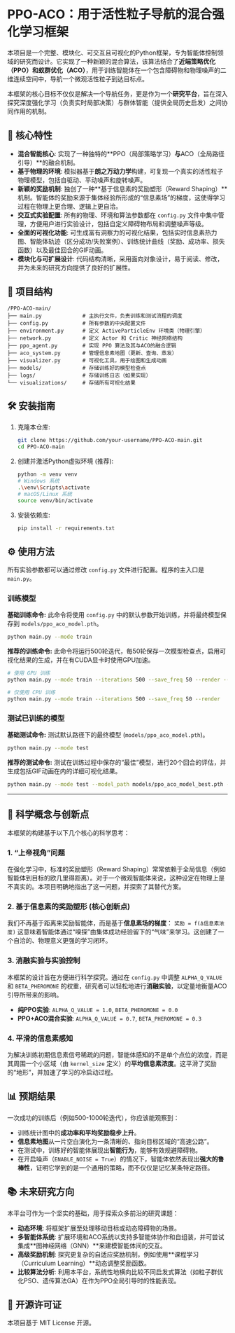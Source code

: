 # PPO-ACO：用于活性粒子导航的混合强化学习框架

本项目是一个完整、模块化、可交互且可视化的Python框架，专为智能体控制领域的研究而设计。它实现了一种新颖的混合算法，该算法结合了**近端策略优化（PPO）**和**蚁群优化（ACO）**，用于训练智能体在一个包含障碍物和物理噪声的二维连续空间中，导航一个微观活性粒子到达目标点。

本框架的核心目标不仅仅是解决一个导航任务，更是作为一个**研究平台**，旨在深入探究深度强化学习（负责实时局部决策）与群体智能（提供全局历史启发）之间协同作用的机制。

## 🚀 核心特性

- **混合智能核心**: 实现了一种独特的**PPO（局部策略学习）**与**ACO（全局路径引导）**的融合机制。
- **基于物理的环境**: 模拟器基于**朗之万动力学**构建，可复现一个真实的活性粒子物理模型，包括自驱动、平动噪声和旋转噪声。
- **新颖的奖励机制**: 独创了一种**基于信息素的奖励塑形（Reward Shaping）**机制。智能体的奖励来源于集体经验所形成的“信息素场”的梯度，这使得学习过程在物理上更合理、逻辑上更自洽。
- **交互式实验配置**: 所有的物理、环境和算法参数都在 `config.py` 文件中集中管理，方便用户进行实验设计，包括自定义障碍物布局和调整噪声等级。
- **全面的可视化功能**: 可生成富有洞察力的可视化结果，包括实时信息素热力图、智能体轨迹（区分成功/失败案例）、训练统计曲线（奖励、成功率、损失函数）以及最佳回合的GIF动画。
- **模块化与可扩展设计**: 代码结构清晰，采用面向对象设计，易于阅读、修改，并为未来的研究方向提供了良好的扩展性。

## 📁 项目结构

```
/PPO-ACO-main/
├── main.py             # 主执行文件，负责训练和测试流程的调度
├── config.py           # 所有参数的中央配置文件
├── environment.py      # 定义 ActiveParticleEnv 环境类（物理引擎）
├── network.py          # 定义 Actor 和 Critic 神经网络结构
├── ppo_agent.py        # 实现 PPO 算法及其与ACO的融合逻辑
├── aco_system.py       # 管理信息素地图（更新、查询、蒸发）
├── visualizer.py       # 可视化工具，用于绘图和生成动画
├── models/             # 存储训练好的模型检查点
├── logs/               # 存储训练日志（如果实现）
└── visualizations/     # 存储所有可视化结果
```

## 🛠️ 安装指南

1.  克隆本仓库:
    ```bash
    git clone https://github.com/your-username/PPO-ACO-main.git
    cd PPO-ACO-main
    ```
2.  创建并激活Python虚拟环境 (推荐):
    ```bash
    python -m venv venv
    # Windows 系统
    .\venv\Scripts\activate
    # macOS/Linux 系统
    source venv/bin/activate
    ```
3.  安装依赖库:
    ```bash
    pip install -r requirements.txt
    ```

## ⚙️ 使用方法

所有实验参数都可以通过修改 `config.py` 文件进行配置。程序的主入口是 `main.py`。

### 训练模型

**基础训练命令:**
此命令将使用 `config.py` 中的默认参数开始训练，并将最终模型保存到 `models/ppo_aco_model.pth`。

```bash
python main.py --mode train
```

**推荐的训练命令:**
此命令将运行500轮迭代，每50轮保存一次模型检查点，启用可视化结果的生成，并在有CUDA显卡时使用GPU加速。

```bash
# 使用 GPU 训练
python main.py --mode train --iterations 500 --save_freq 50 --render --device cuda

# 仅使用 CPU 训练
python main.py --mode train --iterations 500 --save_freq 50 --render
```

### 测试已训练的模型

**基础测试命令:**
测试默认路径下的最终模型 (`models/ppo_aco_model.pth`)。

```bash
python main.py --mode test
```

**推荐的测试命令:**
测试在训练过程中保存的“最佳”模型，进行20个回合的评估，并生成包括GIF动画在内的详细可视化结果。

```bash
python main.py --mode test --model_path models/ppo_aco_model_best.pth --test_episodes 20 --render
```

---

## 🔬 科学概念与创新点

本框架的构建基于以下几个核心的科学思考：

### 1. “上帝视角”问题
在强化学习中，标准的奖励塑形（Reward Shaping）常常依赖于全局信息（例如智能体到目标的欧几里得距离）。对于一个微观智能体来说，这种设定在物理上是不真实的。本项目明确地指出了这一问题，并探索了其替代方案。

### 2. 基于信息素的奖励塑形 (核心创新点)
我们不再基于距离来奖励智能体，而是基于**信息素场的梯度**：
`奖励 = f(Δ信息素浓度)`
这意味着智能体通过“嗅探”由集体成功经验留下的“气味”来学习。这创建了一个自洽的、物理意义更强的学习闭环。

### 3. 消融实验与实验控制
本框架的设计旨在方便进行科学探究。通过在 `config.py` 中调整 `ALPHA_Q_VALUE` 和 `BETA_PHEROMONE` 的权重，研究者可以轻松地进行**消融实验**，以定量地衡量ACO引导所带来的影响。
- **纯PPO实验**: `ALPHA_Q_VALUE = 1.0`, `BETA_PHEROMONE = 0.0`
- **PPO+ACO混合实验**: `ALPHA_Q_VALUE = 0.7`, `BETA_PHEROMONE = 0.3`

### 4. 平滑的信息素感知
为解决训练初期信息素信号稀疏的问题，智能体感知的不是单个点位的浓度，而是其周围一个小区域（由 `kernel_size` 定义）的**平均信息素浓度**。这平滑了奖励的“地形”，并加速了学习的冷启动过程。

## 📊 预期结果

一次成功的训练后（例如500-1000轮迭代），你应该能观察到：
- 训练统计图中的**成功率和平均奖励稳步上升**。
- **信息素地图**从一片空白演化为一条清晰的、指向目标区域的“高速公路”。
- 在测试中，训练好的智能体展现出**智能行为**，能够有效规避障碍物。
- 在开启噪声（`ENABLE_NOISE = True`）的情况下，智能体依然表现出**强大的鲁棒性**，证明它学到的是一个通用的策略，而不仅仅是记忆某条特定路径。

## 📚 未来研究方向

本平台可作为一个坚实的基础，用于探索众多前沿的研究课题：
- **动态环境**: 将框架扩展至处理移动目标或动态障碍物的场景。
- **多智能体系统**: 扩展环境和ACO系统以支持多智能体协作和自组装，并可尝试集成**图神经网络（GNN）**来建模智能体间的交互。
- **高级奖励机制**: 探究更复杂的自适应奖励机制，例如使用**课程学习（Curriculum Learning）**动态调整奖励函数。
- **比较算法分析**: 利用本平台，系统性地横向比较不同启发式算法（如粒子群优化PSO、遗传算法GA）在作为PPO全局引导时的性能表现。

## 📄 开源许可证

本项目基于 MIT License 开源。
```
